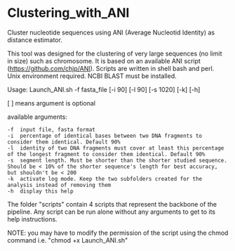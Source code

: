 # Clustering_with_ANI
Cluster nucleotide sequences using ANI (Average Nucleotid Identity) as distance estimator.

This tool was designed for the clustering of very large sequences (no limit in size) such as chromosome. It is based on an available ANI script (https://github.com/chjp/ANI). Scripts are written in shell bash and perl. Unix environment required. NCBI BLAST must be installed.

Usage: Launch_ANI.sh -f fasta_file [-i 90] [-l 90] [-s 1020] [-k] [-h]

[ ] means argument is optional


available arguments:

	-f	input file, fasta format
	-i	percentage of identical bases between two DNA fragments to consider them identical. Default 90%
	-l	identity of two DNA fragments must cover at least this percentage of the longest fragment to consider them identical. Default 90%
	-s	segment length. Must be shorter than the shorter studied sequence. Should be < 10% of the shorter sequence's length for best accuracy, but shouldn't be < 200
	-k	activate log mode. Keep the two subfolders created for the analysis instead of removing them 
	-h	display this help


The folder "scripts" contain 4 scripts that represent the backbone of the pipeline. Any script can be run alone without any arguments to get to its help instructions.

NOTE: you may have to modify the permission of the script using the chmod command i.e. "chmod +x Launch_ANI.sh"
